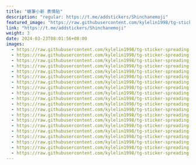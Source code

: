 ```yaml
---
title: "蠟筆小新 表情貼"
description: "regular: https://t.me/addstickers/Shinchanemoji"
featured_image: "https://raw.githubusercontent.com/kylelin1998/tg-sticker-spreading-worldwide-images/main/img/5d9ddc9e-2f2e-45f5-8a70-6973e939cb9e.jpg"
link: "https://t.me/addstickers/Shinchanemoji"
weight: 3
date: 2024-03-23T08:01:56+08:00
images:
  - https://raw.githubusercontent.com/kylelin1998/tg-sticker-spreading-worldwide-images/main/img/5d9ddc9e-2f2e-45f5-8a70-6973e939cb9e.jpg
  - https://raw.githubusercontent.com/kylelin1998/tg-sticker-spreading-worldwide-images/main/img/54591409-d3bf-40b7-af99-80ca8aad8397.jpg
  - https://raw.githubusercontent.com/kylelin1998/tg-sticker-spreading-worldwide-images/main/img/71fddda0-2c54-4a84-9e79-1779655daff4.jpg
  - https://raw.githubusercontent.com/kylelin1998/tg-sticker-spreading-worldwide-images/main/img/581c7298-f3de-4711-a935-0e2f561cb7a5.jpg
  - https://raw.githubusercontent.com/kylelin1998/tg-sticker-spreading-worldwide-images/main/img/0f3dfd64-5932-4732-afa3-7bde3f9ecc87.jpg
  - https://raw.githubusercontent.com/kylelin1998/tg-sticker-spreading-worldwide-images/main/img/0b00abd9-22f9-474c-a2b8-97e7d85f8c75.jpg
  - https://raw.githubusercontent.com/kylelin1998/tg-sticker-spreading-worldwide-images/main/img/725b83d6-74c9-400a-9fa6-09e0c0065613.jpg
  - https://raw.githubusercontent.com/kylelin1998/tg-sticker-spreading-worldwide-images/main/img/848f347d-d8b4-4a6d-911b-7ee9f2961cab.jpg
  - https://raw.githubusercontent.com/kylelin1998/tg-sticker-spreading-worldwide-images/main/img/659644a2-5102-4b72-a0f3-f4750c278e85.jpg
  - https://raw.githubusercontent.com/kylelin1998/tg-sticker-spreading-worldwide-images/main/img/e7bb4057-651d-42dc-8e84-5267e6ad5ab4.jpg
  - https://raw.githubusercontent.com/kylelin1998/tg-sticker-spreading-worldwide-images/main/img/0b1826ae-ac8c-4207-9bd7-709e839ac03c.jpg
  - https://raw.githubusercontent.com/kylelin1998/tg-sticker-spreading-worldwide-images/main/img/e4242c0a-3dd1-47fc-b688-4ae514c6955c.jpg
  - https://raw.githubusercontent.com/kylelin1998/tg-sticker-spreading-worldwide-images/main/img/6150deae-fde9-4a42-b034-70f214cda531.jpg
  - https://raw.githubusercontent.com/kylelin1998/tg-sticker-spreading-worldwide-images/main/img/094963d8-fd5b-41d2-b7f8-118bf1e32696.jpg
  - https://raw.githubusercontent.com/kylelin1998/tg-sticker-spreading-worldwide-images/main/img/e53e1787-0622-43d0-99da-256e708b4747.jpg
  - https://raw.githubusercontent.com/kylelin1998/tg-sticker-spreading-worldwide-images/main/img/0054e151-1fc8-44ba-97c3-ed5717025a40.jpg
  - https://raw.githubusercontent.com/kylelin1998/tg-sticker-spreading-worldwide-images/main/img/1c088b4d-71d0-4c8a-ba56-78e7372eaea9.jpg
  - https://raw.githubusercontent.com/kylelin1998/tg-sticker-spreading-worldwide-images/main/img/943129f3-62c8-4964-868f-64a90212d5a9.jpg
  - https://raw.githubusercontent.com/kylelin1998/tg-sticker-spreading-worldwide-images/main/img/b565466d-e122-4534-b4f0-183dff26cf8f.jpg
  - https://raw.githubusercontent.com/kylelin1998/tg-sticker-spreading-worldwide-images/main/img/f9fc8bc4-a8ad-4aa8-a69f-04f347e26424.jpg
---
```


